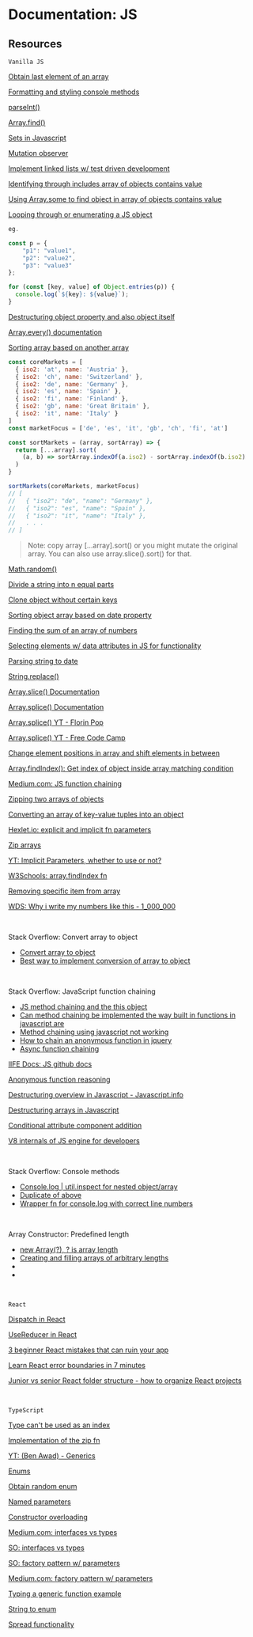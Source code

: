 # Documentation: JS

## Resources

`Vanilla JS`

[Obtain last element of an array](https://flexiple.com/javascript/get-last-array-element-javascript/#section12)

[Formatting and styling console methods](https://www.youtube.com/watch?v=UUoZ_U2_4tA)

[parseInt()](https://www.w3schools.com/jsref/jsref_parseint.asp)

[Array.find()](https://developer.mozilla.org/en-US/docs/Web/JavaScript/Reference/Global_Objects/Array/find)

[Sets in Javascript](https://www.geeksforgeeks.org/sets-in-javascript/)

[Mutation observer](https://www.youtube.com/watch?v=Mi4EF9K87aM)

[Implement linked lists w/ test driven development](https://www.youtube.com/watch?v=gJjPWA8wpQg)

[Identifying through includes array of objects contains value](https://stackoverflow.com/questions/49187940/javascript-using-includes-to-find-if-an-array-of-objects-contains-a-specific)

[Using Array.some to find object in array of objects contains value](https://stackoverflow.com/a/8217584)

[Looping through or enumerating a JS object](https://stackoverflow.com/questions/684672/how-do-i-loop-through-or-enumerate-a-javascript-object)

```javascript
eg.

const p = {
    "p1": "value1",
    "p2": "value2",
    "p3": "value3"
};

for (const [key, value] of Object.entries(p)) {
  console.log(`${key}: ${value}`);
}

```

[Destructuring object property and also object itself](https://stackoverflow.com/questions/65354700/destructure-object-property-and-whole-object-itself)

[Array.every() documentation](https://www.w3schools.com/jsref/jsref_every.asp)

[Sorting array based on another array](https://stackoverflow.com/questions/13304543/javascript-sort-array-based-on-another-array)

```javascript
const coreMarkets = [
  { iso2: 'at', name: 'Austria' },
  { iso2: 'ch', name: 'Switzerland' },
  { iso2: 'de', name: 'Germany' },
  { iso2: 'es', name: 'Spain' },
  { iso2: 'fi', name: 'Finland' },
  { iso2: 'gb', name: 'Great Britain' },
  { iso2: 'it', name: 'Italy' }
]
const marketFocus = ['de', 'es', 'it', 'gb', 'ch', 'fi', 'at']

const sortMarkets = (array, sortArray) => {
  return [...array].sort(
    (a, b) => sortArray.indexOf(a.iso2) - sortArray.indexOf(b.iso2)
  )
}

sortMarkets(coreMarkets, marketFocus)
// [
//   { "iso2": "de", "name": "Germany" },
//   { "iso2": "es", "name": "Spain" },
//   { "iso2": "it", "name": "Italy" },
//   . . .
// ]
```
> Note: copy array [...array].sort() or you might mutate the original array. You can also use array.slice().sort() for that.

[Math.random()](https://developer.mozilla.org/en-US/docs/Web/JavaScript/Reference/Global_Objects/Math/random)

[Divide a string into n equal parts](https://www.youtube.com/watch?v=O7GdshOYljE)

[Clone object without certain keys](https://stackoverflow.com/questions/34698905/how-can-i-clone-a-javascript-object-except-for-one-key)

[Sorting object array based on date property](https://stackoverflow.com/questions/10123953/how-to-sort-an-object-array-by-date-property)

[Finding the sum of an array of numbers](https://stackoverflow.com/questions/1230233/how-to-find-the-sum-of-an-array-of-numbers)

[Selecting elements w/ data attributes in JS for functionality](https://stackoverflow.com/questions/2487747/selecting-element-by-data-attribute-with-jquery)

[Parsing string to date](https://stackoverflow.com/questions/5619202/parsing-a-string-to-a-date-in-javascript)

[String.replace()](https://www.w3schools.com/jsref/jsref_replace.asp)

[Array.slice() Documentation](https://developer.mozilla.org/en-US/docs/Web/JavaScript/Reference/Global_Objects/Array/slice)

[Array.splice() Documentation](https://developer.mozilla.org/en-US/docs/Web/JavaScript/Reference/Global_Objects/Array/splice)

[Array.splice() YT - Florin Pop](https://www.youtube.com/watch?v=FFas8cMHVwg)

[Array.splice() YT - Free Code Camp](https://www.youtube.com/watch?v=-8L4B5X-BFA)

[Change element positions in array and shift elements in between](https://stackoverflow.com/questions/44932502/change-elements-positions-in-an-array-and-shift-elements-in-between)

[Array.findIndex(): Get index of object inside array matching condition](https://stackoverflow.com/questions/15997879/get-the-index-of-the-object-inside-an-array-matching-a-condition)

[Medium.com: JS function chaining](https://medium.com/technofunnel/javascript-function-chaining-8b2fbef76f7f)

[Zipping two arrays of objects](https://stackoverflow.com/questions/71422566/how-to-zip-two-arrays-object-in-javascript)

[Converting an array of key-value tuples into an object](https://stackoverflow.com/questions/32002176/how-to-convert-an-array-of-key-value-tuples-into-an-object)

[Hexlet.io: explicit and implicit fn parameters](https://hexlet.io/blog/posts/code-complete-explicit-and-implicit-function-parameters)

[Zip arrays](https://stackoverflow.com/questions/22015684/zip-arrays-in-javascript)

[YT: Implicit Parameters, whether to use or not?](https://www.youtube.com/watch?v=fwu3lLpgZsg)

[W3Schools: array.findIndex fn](https://www.w3schools.com/jsref/jsref_findindex.asp)

[Removing specific item from array](https://sentry.io/answers/remove-specific-item-from-array/)

[WDS: Why i write my numbers like this - 1_000_000](https://www.youtube.com/shorts/bFNxVXXlDEQ)

<br>

Stack Overflow: Convert array to object
- [Convert array to object](https://stackoverflow.com/questions/4215737/convert-array-to-object)
- [Best way to implement conversion of array to object](https://stackoverflow.com/questions/41827019/javascript-whats-the-best-way-convert-array-into-object)

<br>

Stack Overflow: JavaScript function chaining
- [JS method chaining and the this object](https://stackoverflow.com/questions/25205030/javascript-method-chaining-and-the-this-object)
- [Can method chaining be implemented the way built in functions in javascript are](https://stackoverflow.com/questions/69595934/can-method-chaining-be-implemented-the-way-built-in-functions-in-javascript-are)
- [Method chaining using javascript not working](https://stackoverflow.com/questions/28097633/method-chaining-using-javascript-not-working)
- [How to chain an anonymous function in jquery](https://stackoverflow.com/questions/4393019/how-to-chain-an-anonymous-function-in-jquery)
- [Async function chaining](https://stackoverflow.com/questions/39028882/chaining-async-method-calls-javascript)


[IIFE Docs: JS github docs](https://github.com/airbnb/javascript/blob/master/README.md#functions--iife)

[Anonymous function reasoning](https://stackoverflow.com/questions/2421911/what-is-the-purpose-of-wrapping-whole-javascript-files-in-anonymous-functions-li?rq=2)

[Destructuring overview in Javascript - Javascript.info](https://javascript.info/destructuring-assignment)

[Destructuring arrays in Javascript](https://developer.mozilla.org/en-US/docs/Web/JavaScript/Reference/Operators/Destructuring_assignment)

[Conditional attribute component addition](https://stackoverflow.com/questions/31163693/how-do-i-conditionally-add-attributes-to-react-components)

[V8 internals of JS engine for developers](https://www.youtube.com/watch?v=m9cTaYI95Zc&t=1500s)

<br>

Stack Overflow: Console methods
- [Console.log | util.inspect for nested object/array](https://stackoverflow.com/questions/21524415/node-console-log-util-inspect-for-nested-object-array)
- [Duplicate of above](https://stackoverflow.com/questions/10729276/how-can-i-get-the-full-object-in-node-jss-console-log-rather-than-object)
- [Wrapper fn for console.log with correct line numbers](https://stackoverflow.com/questions/13815640/a-proper-wrapper-for-console-log-with-correct-line-number)

<br>

Array Constructor: Predefined length
- [new Array(?), ? is array length](https://stackoverflow.com/questions/43256119/how-does-new-array5-map-work)
- [Creating and filling arrays of arbitrary lengths](https://2ality.com/2018/12/creating-arrays.html#:~:text=One%20common%20way%20of%20creating,has%20holes%20in%20it%20assert.)
- []()
- []()

<br>

`React`

[Dispatch in React](https://www.youtube.com/results?search_query=dispatch+react)

[UseReducer in React](https://www.youtube.com/watch?v=kK_Wqx3RnHk)

[3 beginner React mistakes that can ruin your app](https://www.youtube.com/watch?v=oc_TNtCe2sY)

[Learn React error boundaries in 7 minutes](https://www.youtube.com/watch?v=_FuDMEgIy7I)

[Junior vs senior React folder structure - how to organize React projects](https://www.youtube.com/watch?v=UUga4-z7b6s)


<br>

`TypeScript`

[Type can't be used as an index](https://bobbyhadz.com/blog/typescript-type-cannot-be-used-as-an-index-type)

[Implementation of the zip fn](https://stackoverflow.com/a/70711258)

[YT: (Ben Awad) - Generics](https://www.youtube.com/watch?v=nViEqpgwxHE)

[Enums](https://www.digitalocean.com/community/tutorials/how-to-use-enums-in-typescript)

[Obtain random enum](https://stackoverflow.com/questions/44230998/how-to-get-a-random-enum-in-typescript)

[Named parameters](https://betterprogramming.pub/named-parameters-in-typescript-e32c763d2b2e)

[Constructor overloading](https://stackoverflow.com/questions/12702548/constructor-overload-in-typescript)

[Medium.com: interfaces vs types](https://medium.com/@martin_hotell/interface-vs-type-alias-in-typescript-2-7-2a8f1777af4c)

[SO: interfaces vs types](https://stackoverflow.com/questions/37233735/interfaces-vs-types-in-typescript)

[SO: factory pattern w/ parameters](https://stackoverflow.com/questions/70082173/typescript-factory-pattern-with-parameters)

[Medium.com: factory pattern w/ parameters](https://medium.com/codex/factory-pattern-type-script-implementation-with-type-map-ea422f38862)

[Typing a generic function example](https://www.educative.io/courses/advanced-typescript-masterclass/3jn8g29nZ7M)

[String to enum](https://stackoverflow.com/questions/17380845/how-do-i-convert-a-string-to-enum-in-typescript)

[Spread functionality](https://www.typescriptlang.org/docs/handbook/variable-declarations.html#spread)



